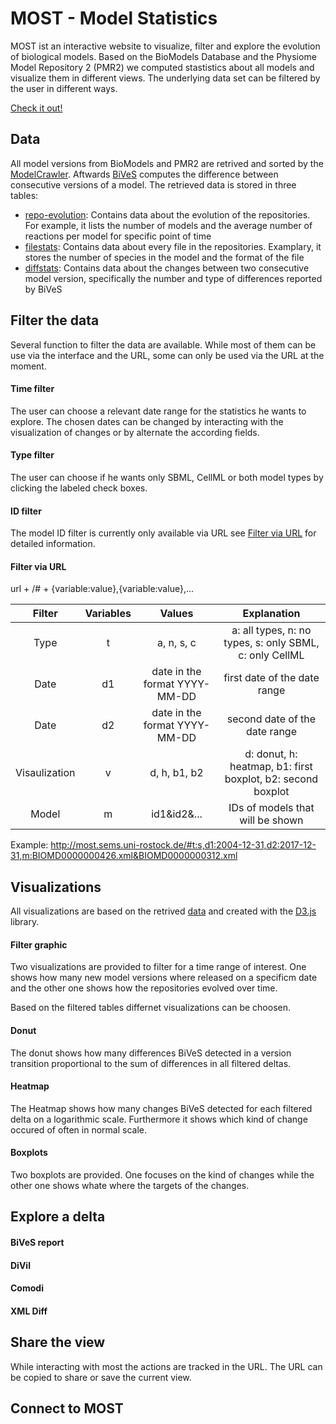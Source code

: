 # MOST - Model Statistics

MOST ist an interactive website to visualize, filter and explore the evolution of biological models.
Based on the BioModels Database and the Physiome Model Repository 2 (PMR2) we computed stastistics about all models and visualize them in different views. The underlying data set can be filtered by the user in different ways.

[Check it out!](most.sems.uni-rostock.de)

## Data
All model versions from BioModels and PMR2 are retrived and sorted by the [ModelCrawler](https://github.com/SemsProject/ModelCrawler).
Aftwards [BiVeS](https://sems.uni-rostock.de/projects/bives/) computes the difference between consecutive versions of a model.
The retrieved data is stored in three tables:
- [repo-evolution](/statsTables/repo-evolution): Contains data about the evolution of the repositories. For example, it lists the number of models and the average number of reactions per model for specific point of time
- [filestats](/statsTables/filestats): Contains data about every file in the repositories. Examplary, it stores the number of species in the model and the format of the file
- [diffstats](/statsTables/diffstats): Contains data about the changes between two consecutive model version, specifically the number and type of differences reported by BiVeS

## Filter the data
Several function to filter the data are available. While most of them can be use via the interface and the URL, some can only be used via the URL at the moment.

#### Time filter
The user can choose a relevant date range for the statistics he wants to explore. The chosen dates can be changed by interacting with the visualization of changes or by alternate the according fields.

#### Type filter
The user can choose if he wants only SBML, CellML or both model types by clicking the labeled check boxes.

#### ID filter
The model ID filter is currently only available via URL see [Filter via URL](#filter-via-url) for detailed information.

#### Filter via URL 

url + /# + {variable:value},{variable:value},...

Filter        |  Variables |   Values                        | Explanation
:---:         |  :---:     |   :---:                         | :---:
Type          |  t         |   a, n, s, c                    | a: all types, n: no types, s: only SBML, c: only CellML
Date          |  d1        |   date in the format YYYY-MM-DD | first date of the date range
Date          |  d2        |   date in the format YYYY-MM-DD | second date of the date range
Visaulization | v          |   d, h, b1, b2                  | d: donut, h: heatmap, b1: first boxplot, b2: second boxplot
Model         | m          |   id1&id2&...                   | IDs of models that will be shown

Example: http://most.sems.uni-rostock.de/#t:s,d1:2004-12-31,d2:2017-12-31,m:BIOMD0000000426.xml&BIOMD0000000312.xml



## Visualizations
All visualizations are based on the retrived [data](#data) and created with the [D3.js](https://d3js.org/) library.

#### Filter graphic
Two visualizations are provided to filter for a time range of interest. One shows how many new model versions where released on a specificm date and the other one shows how the repositories evolved over time.

Based on the filtered tables differnet visualizations can be choosen.

#### Donut
The donut shows how many differences BiVeS detected in a version transition proportional to the sum of differences in all filtered deltas.

#### Heatmap
The Heatmap shows how many changes BiVeS detected for each filtered delta on a logarithmic scale. Furthermore it shows which kind of change occured of often in normal scale. 

#### Boxplots
Two boxplots are provided. One focuses on the kind of changes while the other one shows whate where the targets of the changes.



## Explore a delta

#### BiVeS report

#### DiVil

#### Comodi

#### XML Diff

## Share the view

While interacting with most the actions are tracked in the URL.
The URL can be copied to share or save the current view.

## Connect to MOST

